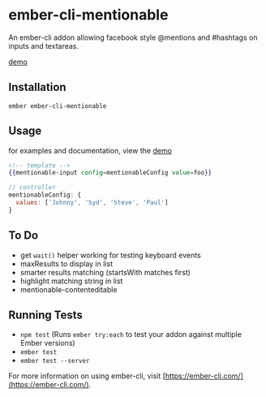 # ember-cli-mentionable

An ember-cli addon allowing facebook style @mentions and #hashtags on inputs and textareas.

[demo](https://yakmada.github.io/ember-cli-mentionable/dist/)

## Installation

```
ember ember-cli-mentionable
```

## Usage

for examples and documentation, view the [demo](https://yakmada.github.io/ember-cli-mentionable/dist/)

```hbs
<!-- template -->
{{mentionable-input config=mentionableConfig value=foo}}
```

```javascript
// controller
mentionableConfig: {
  values: ['Johnny', 'Syd', 'Steve', 'Paul']
}
```

## To Do

* get `wait()` helper working for testing keyboard events
* maxResults to display in list
* smarter results matching (startsWith matches first)
* highlight matching string in list
* mentionable-contenteditable 

## Running Tests

* `npm test` (Runs `ember try:each` to test your addon against multiple Ember versions)
* `ember test`
* `ember test --server`


For more information on using ember-cli, visit [https://ember-cli.com/](https://ember-cli.com/).
